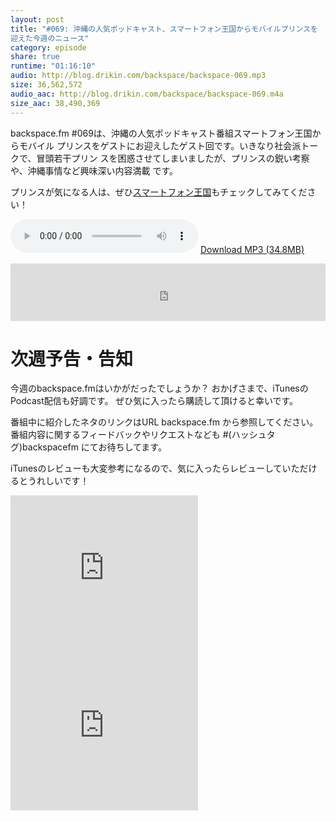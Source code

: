 ```yaml
---
layout: post
title: "#069: 沖縄の人気ポッドキャスト、スマートフォン王国からモバイルプリンスを
迎えた今週のニュース"
category: episode
share: true
runtime: "01:16:10"
audio: http://blog.drikin.com/backspace/backspace-069.mp3
size: 36,562,572
audio_aac: http://blog.drikin.com/backspace/backspace-069.m4a
size_aac: 38,490,369
---
```


backspace.fm #069は、沖縄の人気ポッドキャスト番組スマートフォン王国からモバイル
プリンスをゲストにお迎えしたゲスト回です。いきなり社会派トークで、冒頭若干プリン
スを困惑させてしまいましたが、プリンスの鋭い考察や、沖縄事情など興味深い内容満載
です。

プリンスが気になる人は、ぜひ[スマートフォン王国](https://itunes.apple.com/jp/podcast/sumatofon-wang-guo!!/id593005178?mt=2)もチェックしてみてください！

<audio src="http://blog.drikin.com/backspace/backspace-069.mp3" controls preload></audio>
[Download MP3 (34.8MB)](http://blog.drikin.com/backspace/backspace-069.mp3)

<iframe src="http://backspace.fm/subscribes.html" width="100%" height="92" scrolling="no" frameborder="0"></iframe>

# 次週予告・告知

今週のbackspace.fmはいかがだったでしょうか？
おかげさまで、iTunesのPodcast配信も好調です。
ぜひ気に入ったら購読して頂けると幸いです。

番組中に紹介したネタのリンクはURL backspace.fm から参照してください。
番組内容に関するフィードバックやリクエストなども #(ハッシュタグ)backspacefm にてお待ちしてます。

iTunesのレビューも大変参考になるので、気に入ったらレビューしていただけるとうれしいです！

<iframe src="http://rcm-fe.amazon-adsystem.com/e/cm?t=driftking-22&o=9&p=12&l=bn1&mode=videogames-jp&browse=637394&fc1=000000&lt1=_blank&lc1=3366FF&bg1=FFFFFF&f=ifr" marginwidth="0" marginheight="0" width="300" height="252" border="0" frameborder="0" style="border:none;" scrolling="no"></iframe>
<iframe src="http://rcm-fe.amazon-adsystem.com/e/cm?t=driftking-22&o=9&p=12&l=bn1&mode=computers-jp&browse=2127209069&fc1=000000&lt1=_blank&lc1=3366FF&bg1=FFFFFF&f=ifr" marginwidth="0" marginheight="0" width="300" height="252" border="0" frameborder="0" style="border:none;" scrolling="no"></iframe>
